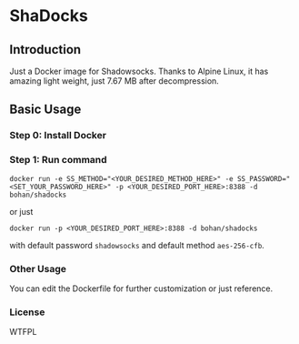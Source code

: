 # ShaDocks

## Introduction

Just a Docker image for Shadowsocks. Thanks to Alpine Linux, it has amazing light weight, just 7.67 MB after decompression.

## Basic Usage

### Step 0: Install Docker

### Step 1: Run command

    docker run -e SS_METHOD="<YOUR_DESIRED_METHOD_HERE>" -e SS_PASSWORD="<SET_YOUR_PASSWORD_HERE>" -p <YOUR_DESIRED_PORT_HERE>:8388 -d bohan/shadocks

or just

    docker run -p <YOUR_DESIRED_PORT_HERE>:8388 -d bohan/shadocks

with default password `shadowsocks` and default method `aes-256-cfb`.

### Other Usage

You can edit the Dockerfile for further customization or just reference.

### License

WTFPL
